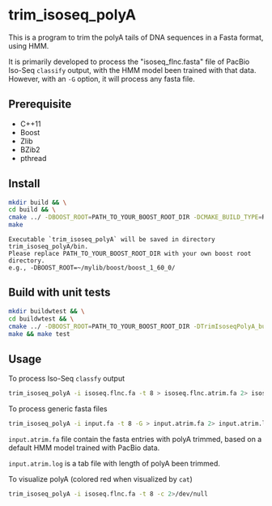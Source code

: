 # trim_isoseq_polyA
This is a program to trim the polyA tails of DNA sequences in a Fasta format, using HMM.

It is primarily developed to process the "isoseq_flnc.fasta" file of PacBio Iso-Seq `classify` output,
with the HMM model been trained with that data. However, with an `-G` option, it will process any fasta file.

## Prerequisite
- C++11
- Boost
- Zlib
- BZib2
- pthread

## Install
```bash
mkdir build && \
cd build && \
cmake ../ -DBOOST_ROOT=PATH_TO_YOUR_BOOST_ROOT_DIR -DCMAKE_BUILD_TYPE=Release && \
make
```

    Executable `trim_isoseq_polyA` will be saved in directory trim_isoseq_polyA/bin.
    Please replace PATH_TO_YOUR_BOOST_ROOT_DIR with your own boost root directory.
    e.g., -DBOOST_ROOT=~/mylib/boost/boost_1_60_0/

## Build with unit tests
```bash
mkdir buildwtest && \
cd buildwtest && \
cmake ../ -DBOOST_ROOT=PATH_TO_YOUR_BOOST_ROOT_DIR -DTrimIsoseqPolyA_build_tests=ON && \
make && make test
```

## Usage
To process Iso-Seq `classfy` output
```bash
trim_isoseq_polyA -i isoseq.flnc.fa -t 8 > isoseq.flnc.atrim.fa 2> isoseq.flnc.atrim.log
```

To process generic fasta files
```bash
trim_isoseq_polyA -i input.fa -t 8 -G > input.atrim.fa 2> input.atrim.log
```
`input.atrim.fa` file contain the fasta entries with polyA trimmed, based on a default HMM model trained with PacBio data.

`input.atrim.log` is a tab file with length of polyA been trimmed.

To visualize polyA (colored red when visualized by `cat`)
```bash
trim_isoseq_polyA -i isoseq.flnc.fa -t 8 -c 2>/dev/null
```
